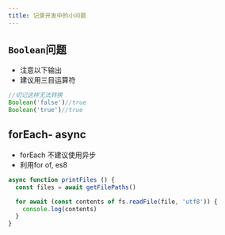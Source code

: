 ```yaml
---
title: 记录开发中的小问题
---
```

## `Boolean`问题
* 注意以下输出
* 建议用三目运算符

```js
//切记这样无法转换
Boolean('false')//true
Boolean('true')//true
```

## forEach- async
* forEach 不建议使用异步
* 利用for of, es8
```js
async function printFiles () {
  const files = await getFilePaths()

  for await (const contents of fs.readFile(file, 'utf8')) {
    console.log(contents)
  }
}
```